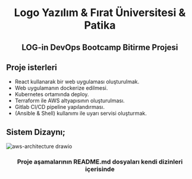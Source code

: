 <h1 align="center" >Logo Yazılım & Fırat Üniversitesi & Patika</h1>
<h2 align="center" >LOG-in DevOps Bootcamp Bitirme Projesi</h2>

## Proje isterleri
- React kullanarak bir web uygulaması oluşturulmak.
- Web uygulamanın dockerize edilmesi.
- Kubernetes ortamında deploy.
- Terraform ile AWS altyapısının oluşturulması.
- Gitlab CI/CD pipeline yapılandırması.
- (Ansible & Shell) kullanımı ile uyarı servisi oluşturmak.

## Sistem Dizaynı;
![aws-architecture drawio](https://github.com/yusuf-dnz/FinalProject-LOGO/assets/101550162/f213645d-7e16-41c8-a556-b9aab94025d7)

<h3 align="center" >Proje aşamalarının README.md dosyaları kendi dizinleri içerisinde</h3>
